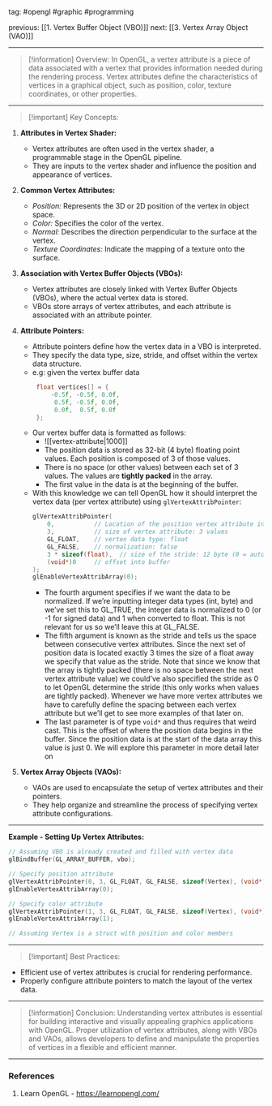 tag: #opengl #graphic #programming 

previous: [[1. Vertex Buffer Object (VBO)]]
next: [[3. Vertex Array Object (VAO)]]

---
> [!information] Overview:
In OpenGL, a vertex attribute is a piece of data associated with a vertex that provides information needed during the rendering process. Vertex attributes define the characteristics of vertices in a graphical object, such as position, color, texture coordinates, or other properties.

---
> [!important] Key Concepts:

1. **Attributes in Vertex Shader:**
   - Vertex attributes are often used in the vertex shader, a programmable stage in the OpenGL pipeline.
   - They are inputs to the vertex shader and influence the position and appearance of vertices.

2. **Common Vertex Attributes:**
   - *Position:* Represents the 3D or 2D position of the vertex in object space.
   - *Color:* Specifies the color of the vertex.
   - *Normal:* Describes the direction perpendicular to the surface at the vertex.
   - *Texture Coordinates:* Indicate the mapping of a texture onto the surface.

3. **Association with Vertex Buffer Objects (VBOs):**
   - Vertex attributes are closely linked with Vertex Buffer Objects (VBOs), where the actual vertex data is stored.
   - VBOs store arrays of vertex attributes, and each attribute is associated with an attribute pointer.
   
4. **Attribute Pointers:**
   - Attribute pointers define how the vertex data in a VBO is interpreted.
   - They specify the data type, size, stride, and offset within the vertex data structure.
   - e.g: given the vertex buffer data
	   ```cpp
		float vertices[] = {
			-0.5f, -0.5f, 0.0f,
			 0.5f, -0.5f, 0.0f,
			 0.0f,  0.5f, 0.0f
		};
		```
	- Our vertex buffer data is formatted as follows: 
		- ![[vertex-attribute|1000]]
		- The position data is stored as 32-bit (4 byte) floating point values. Each position is composed of 3 of those values. 
		- There is no space (or other values) between each set of 3 values. The values are **tightly packed** in the array.
		- The first value in the data is at the beginning of the buffer. 
	- With this knowledge we can tell OpenGL how it should interpret the vertex data (per vertex attribute) using `glVertexAttribPointer`:
		```cpp
		glVertexAttribPointer(
			0,           // Location of the position vertex attribute in shader
			3,           // size of vertex attribute: 3 values
			GL_FLOAT,    // vertex data type: float
			GL_FALSE,    // normalization: false
			3 * sizeof(float),  // size of the stride: 12 byte (0 = auto)
			(void*)0     // offset into buffer
		);
		glEnableVertexAttribArray(0);
		```
		- The fourth argument specifies if we want the data to be normalized. If we’re inputting integer data types (int, byte) and we’ve set this to GL_TRUE, the integer data is normalized to 0 (or -1 for signed data) and 1 when converted to float. This is not relevant for us so we’ll leave this at GL_FALSE.
		- The fifth argument is known as the stride and tells us the space between consecutive vertex attributes. Since the next set of position data is located exactly 3 times the size of a float away we specify that value as the stride. Note that since we know that the array is tightly packed (there is no space between the next vertex attribute value) we could’ve also specified the stride as 0 to let OpenGL determine the stride (this only works when values are tightly packed). Whenever we have more vertex attributes we have to carefully define the spacing between each vertex attribute but we’ll get to see more examples of that later on.
		- The last parameter is of type `void*` and thus requires that weird cast. This is the offset of where the position data begins in the buffer. Since the position data is at the start of the data array this value is just 0. We will explore this parameter in more detail later on
		
1. **Vertex Array Objects (VAOs):**
   - VAOs are used to encapsulate the setup of vertex attributes and their pointers.
   - They help organize and streamline the process of specifying vertex attribute configurations.

---
**Example - Setting Up Vertex Attributes:**

```cpp
// Assuming VBO is already created and filled with vertex data
glBindBuffer(GL_ARRAY_BUFFER, vbo);

// Specify position attribute
glVertexAttribPointer(0, 3, GL_FLOAT, GL_FALSE, sizeof(Vertex), (void*)offsetof(Vertex, position));
glEnableVertexAttribArray(0);

// Specify color attribute
glVertexAttribPointer(1, 3, GL_FLOAT, GL_FALSE, sizeof(Vertex), (void*)offsetof(Vertex, color));
glEnableVertexAttribArray(1);

// Assuming Vertex is a struct with position and color members
```

---
>[!important] Best Practices:

- Efficient use of vertex attributes is crucial for rendering performance.
- Properly configure attribute pointers to match the layout of the vertex data.

---
> [!information] Conclusion:
Understanding vertex attributes is essential for building interactive and visually appealing graphics applications with OpenGL. Proper utilization of vertex attributes, along with VBOs and VAOs, allows developers to define and manipulate the properties of vertices in a flexible and efficient manner.

---
### References
1. Learn OpenGL - https://learnopengl.com/

